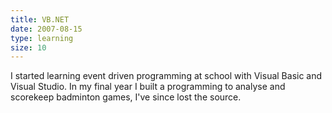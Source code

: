 ```yaml
---
title: VB.NET
date: 2007-08-15
type: learning
size: 10
---
```

I started learning event driven programming at school with Visual Basic and Visual Studio. In my final year I built a programming to analyse and scorekeep badminton games, I've since lost the source.
